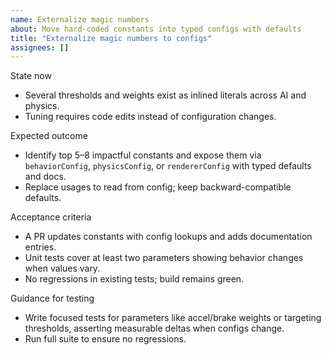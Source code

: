 ```yaml
---
name: Externalize magic numbers
about: Move hard-coded constants into typed configs with defaults
title: "Externalize magic numbers to configs"
assignees: []
---
```


State now

- Several thresholds and weights exist as inlined literals across AI and physics.
- Tuning requires code edits instead of configuration changes.

Expected outcome

- Identify top 5–8 impactful constants and expose them via `behaviorConfig`, `physicsConfig`, or `rendererConfig` with typed defaults and docs.
- Replace usages to read from config; keep backward-compatible defaults.

Acceptance criteria

- A PR updates constants with config lookups and adds documentation entries.
- Unit tests cover at least two parameters showing behavior changes when values vary.
- No regressions in existing tests; build remains green.

Guidance for testing

- Write focused tests for parameters like accel/brake weights or targeting thresholds, asserting measurable deltas when configs change.
- Run full suite to ensure no regressions.
